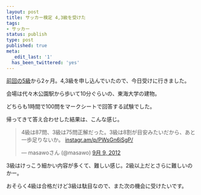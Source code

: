 ```yaml
---
layout: post
title: サッカー検定 4,3級を受けた
tags:
- サッカー
status: publish
type: post
published: true
meta:
  _edit_last: '1'
  has_been_twittered: 'yes'
---
```

<a href="http://wo.skr.jp/wp/2012/07/soccer-kentei-5.html">前回の5級</a>から2ヶ月。4,3級を申し込んでいたので、今日受けに行きました。

会場は代々木公園駅から歩いて10分ぐらいの、東海大学の建物。

どちらも1時間で100問をマークシートで回答する試験でした。

帰ってきて答え合わせした結果は、こんな感じ。

<blockquote class="twitter-tweet" lang="ja"><p>4級は87問、3級は75問正解だった。3級は8割が目安みたいだから、あと一歩足りないか。 <a href="http://t.co/LEAD5VmU" title="http://instagr.am/p/PWsGn6iSgP/">instagr.am/p/PWsGn6iSgP/</a></p>&mdash; masawoさん (@masawo) <a href="https://twitter.com/masawo/status/244774262211219456" data-datetime="2012-09-09T12:28:26+00:00">9月 9, 2012</a></blockquote>
<script src="//platform.twitter.com/widgets.js" charset="utf-8"></script>

3級はけっこう細かい内容が多くて、難しい感じ。2級以上だとさらに難しいのかー。

おそらく4級は合格だけど3級は駄目なので、また次の機会に受けたいです。
